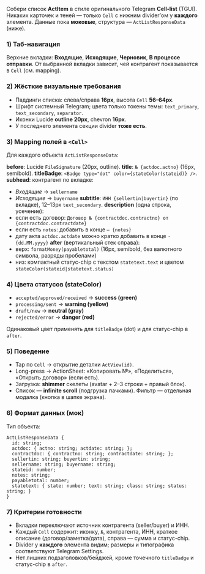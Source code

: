 
Собери список **ActItem** в стиле оригинального Telegram **Cell-list** (TGUI). Никаких карточек и теней — только `Cell` с нижним divider’ом у **каждого** элемента. Данные пока **моковые**, структура — `ActListResponseData` (ниже).

### 1) Таб-навигация

Верхние вкладки: **Входящие**, **Исходящие**, **Черновик**, **В процессе отправки**.
От выбранной вкладки зависит, чей контрагент показывается в `Cell` (см. mapping).

### 2) Жёсткие визуальные требования

* Паддинги списка: слева/справа **16px**, высота `Cell` **56–64px**.
* Шрифт системный Telegram; цвета только токены темы: `text_primary`, `text_secondary`, `separator`.
* Иконки Lucide **outline 20px**, chevron **16px**.
* У последнего элемента секции divider **тоже есть**.

### 3) Mapping полей в `<Cell>`

Для каждого объекта `ActListResponseData`:

**before**: Lucide `FileSignature` (20px, outline).
**title**: `№ {actdoc.actno}` (16px, semibold).
**titleBadge**: `<Badge type="dot" color={stateColor(stateid)} />`.
**subhead**: контрагент по вкладке:

* *Входящие* → `sellername`
* *Исходящие* → `buyername`
  **subtitle**: `ИНН {sellertin|buyertin}` (по вкладке), 12–13px `text_secondary`.
  **description** (одна строка, усечение):
* если есть договор: `Договор № {contractdoc.contractno} от {contractdoc.contractdate}`
* если есть `notes`: добавить в конце `— {notes}`
* дату акта `actdoc.actdate` можно кратко добавить в конце `· {dd.MM.yyyy}`
  **after** (вертикальный стек справа):
* верх: `formatMoney(payabletotal)` (16px, semibold, без валютного символа, разряды пробелами)
* низ: компактный статус-chip с текстом `statetext.text` и цветом `stateColor(stateid|statetext.status)`

### 4) Цвета статусов (stateColor)

* `accepted/approved/received` → **success (green)**
* `processing/sent` → **warning (yellow)**
* `draft/new` → **neutral (gray)**
* `rejected/error` → **danger (red)**

Одинаковый цвет применять для `titleBadge` (dot) и для статус-chip в `after`.

### 5) Поведение

* Tap по `Cell` → открытие деталки `ActView(id)`.
* Long-press → ActionSheet: «Копировать №», «Поделиться», «Открыть договор» (если есть).
* Загрузка: **shimmer** скелеты (avatar + 2–3 строки + правый блок).
* Список — **infinite scroll** (подгрузка пачками). Фильтр — отдельная модалка (кнопка в шапке экрана).

### 6) Формат данных (мок)

Тип объекта:

```text
ActListResponseData {
  id: string;
  actdoc: { actno: string; actdate: string; };
  contractdoc: { contractno: string; contractdate: string; };
  sellertin: string; buyertin: string;
  sellername: string; buyername: string;
  stateid: number;
  notes: string;
  payabletotal: number;
  statetext: { state: number; text: string; class: string; status: string; }
}
```

### 7) Критерии готовности

* Вкладки переключают источник контрагента (seller/buyer) и ИНН.
* Каждый `Cell` содержит: иконку, `№`, контрагента, ИНН, краткое описание (договор/заметка/дата), справа — сумма и статус-chip.
* Divider у **каждого** элемента видим; размеры и типографика соответствуют Telegram Settings.
* Нет лишних подзаголовков/бейджей, кроме точечного `titleBadge` и статус-chip в `after`.

